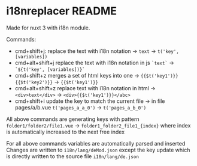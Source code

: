 # i18nreplacer README

Made for nuxt 3 with i18n module.

Commands:
* cmd+shift+j: replace the text with i18n notation -> `text` -> `t('key', [variables])` 
* cmd+alt+shift+j replace the text with i18n notation in js   `` `text` `` -> `` `${t('key', [variables])}` ``
* cmd+shift+z merges a set of html keys into one -> `{{$t('key1')}} {{$t('key2')}}` -> `{{$t('key1')}}`
* cmd+alt+shift+z replace text with i18n notation in html -> `<div>text</div>` -> `<div>{{$t('key1')}}</abc>`
* cmd+shift+i update the key to match the current file -> in file pages/a/b.vue `t('pages_a_a_0')` -> `t('pages_a_b_0')`

All above commands are generating keys with pattern `folder1/folder2/file1.vue` -> `folder1_folder2_file1_{index}` where index is automatically increased to the next free index

For all above commands variables are automatically parsed and inserted
Changes are written to `i18n/lang/deMod.json` except the key update which is directly written to the source file `i18n/lang/de.json`
